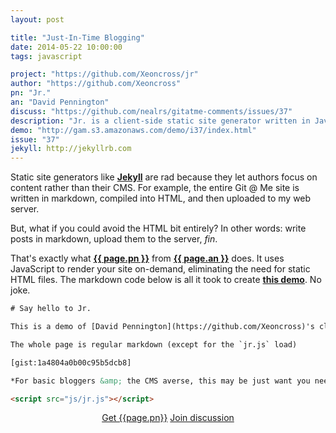 ```yaml
---
layout: post

title: "Just-In-Time Blogging"
date: 2014-05-22 10:00:00
tags: javascript

project: "https://github.com/Xeoncross/jr"
author: "https://github.com/Xeoncross"
pn: "Jr."
an: "David Pennington"
discuss: "https://github.com/nealrs/gitatme-comments/issues/37"
description: "Jr. is a client-side static site generator written in JavaScript"
demo: "http://gam.s3.amazonaws.com/demo/i37/index.html"
issue: "37"
jekyll: http://jekyllrb.com
---
```


Static site generators like <strong><a href="{{ page.jekyll }}" target="_blank" title="Jekyll on GitHub">Jekyll</a></strong> are rad because they let authors focus on content rather than their CMS. For example, the entire Git @ Me site is written in markdown, compiled into HTML, and then uploaded to my web server.

But, what if you could avoid the HTML bit entirely? In other words: write posts in markdown, upload them to the server, *fin*.

That's exactly what <strong><a href="{{ page.project }}" target="_blank" title="{{ page.pn }} on GitHub">{{ page.pn }}</a></strong> from <strong><a href="{{ page.author }}" target="_blank" title="{{ page.an }} on GitHub">{{ page.an }}</a></strong> does. It uses JavaScript to render your site on-demand, eliminating the need for static HTML files. The markdown code below is all it took to create <strong><a href="{{ page.demo }}" target="_blank" title="{{ page.pn }} demo">this demo</a></strong>. No joke.

```html
# Say hello to Jr.

This is a demo of [David Pennington](https://github.com/Xeoncross)'s client-side [static site generator](https://github.com/Xeoncross/jr).

The whole page is regular markdown (except for the `jr.js` load)

[gist:1a4804a0b00c95b5dcb8]

*For basic bloggers &amp; the CMS averse, this may be just want you need.*

<script src="js/jr.js"></script>
```

<center><a href="{{page.project}}" class="btn btn-primary " title="Get {{page.pn}} on GitHub" target="_blank" >Get {{page.pn}}</a> <a href="{{ page.url }}#comments" class="btn btn-inverse" title="Discuss this issue of Git @ Me online">Join discussion</a></center>
